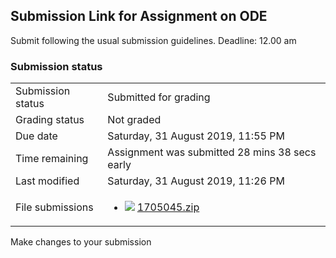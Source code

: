 <h2>Submission Link for Assignment on ODE</h2>Submit following the usual submission guidelines. Deadline: 12.00 am

<h3>Submission status</h3><table>
<tbody><tr>
<td>Submission status</td>
<td>Submitted for grading</td>
</tr>
<tr>
<td>Grading status</td>
<td>Not graded</td>
</tr>
<tr>
<td>Due date</td>
<td>Saturday, 31 August 2019, 11:55 PM</td>
</tr>
<tr>
<td>Time remaining</td>
<td>Assignment was submitted 28 mins 38 secs early</td>
</tr>
<tr>
<td>Last modified</td>
<td>Saturday, 31 August 2019, 11:26 PM</td>
</tr>
<tr>
<td>File submissions</td>
<td><ul><li><img src="..%5C..%5C..%5CJanuary%202018%5CCSE102%5CiGraphics%20Offline%20Submission%20Link%20Assignment%5Cfile%5Carchive.png" /> <a href="file%5C1705045.zip">1705045.zip</a> 
</li></ul>

</td>
</tr>

</tbody>
</table>



Make changes to your submission



